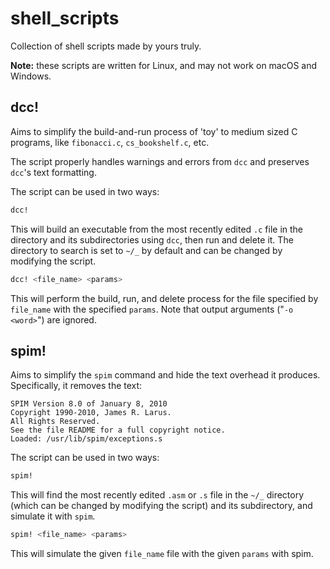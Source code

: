 # shell_scripts
Collection of shell scripts made by yours truly. 

**Note:** these scripts are written for Linux, and may not work on macOS and Windows.

## dcc!
Aims to simplify the build-and-run process of 'toy' to medium sized C programs, like `fibonacci.c`, `cs_bookshelf.c`, etc. 

The script properly handles warnings and errors from `dcc` and preserves `dcc`'s text formatting.

The script can be used in two ways:

```bash
dcc!
```
This will build an executable from the most recently edited `.c` file in the directory and its subdirectories using `dcc`, then run and delete it. The directory to search is set to `~/_` by default and can be changed by modifying the script. 

```bash
dcc! <file_name> <params>
```
This will perform the build, run, and delete process for the file specified by `file_name` with the specified `params`. Note that output arguments ("`-o <word>`") are ignored.



## spim!
Aims to simplify the `spim` command and hide the text overhead it produces. Specifically, it removes the text:
```
SPIM Version 8.0 of January 8, 2010
Copyright 1990-2010, James R. Larus.
All Rights Reserved.
See the file README for a full copyright notice.
Loaded: /usr/lib/spim/exceptions.s
```

The script can be used in two ways:
```bash
spim!
```
This will find the most recently edited `.asm` or `.s` file in the `~/_` directory (which can be changed by modifying the script) and its subdirectory, and simulate it with `spim`.

```bash
spim! <file_name> <params>
```
This will simulate the given `file_name` file with the given `params` with spim.